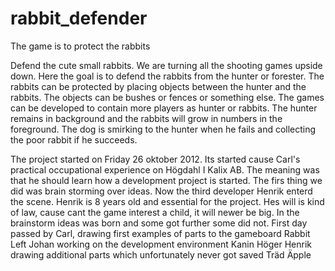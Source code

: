 rabbit_defender
===============

The game is to protect the rabbits

Defend the cute small rabbits.
We are turning all the shooting games upside down. Here the goal is to defend the rabbits from the hunter or forester.
The rabbits can be protected by placing objects between the hunter and the rabbits.
The objects can be bushes or fences or something else.
The games can be developed to contain more players as hunter or rabbits.
The hunter remains in background and the rabbits will grow in numbers in the foreground.
The dog is smirking to the hunter when he fails and collecting the poor rabbit if he succeeds.

The project started on Friday 26 oktober 2012.
Its started cause Carl's practical occupational experience on Högdahl I Kalix AB.
The meaning was that he should learn how a development project is started.
The firs thing we did was brain storming over ideas. Now the third developer Henrik enterd the scene.
Henrik is 8 years old and essential for the project. Hes will is kind of law, cause cant the game interest a child,
it will newer be big.
In the brainstorm ideas was born and some got further some did not.
First day passed by Carl, drawing first examples of parts to the gameboard Rabbit Left
Johan working on the development environment  Kanin Höger
Henrik drawing additional parts which unfortunately never got saved Träd Äpple
<A href="http://rabbit_defender.hogdahls.se/">